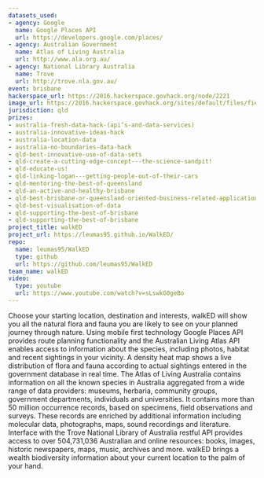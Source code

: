 ```yaml
---
datasets_used:
- agency: Google
  name: Google Places API
  url: https://developers.google.com/places/
- agency: Australian Government
  name: Atlas of Living Australia
  url: http://www.ala.org.au/
- agency: National Library Australia
  name: Trove
  url: http://trove.nla.gov.au/
event: brisbane
hackerspace_url: https://2016.hackerspace.govhack.org/node/2221
image_url: https://2016.hackerspace.govhack.org/sites/default/files/field/image/walked.png
jurisdiction: qld
prizes:
- australia-fresh-data-hack-(api’s-and-data-services)
- australia-innovative-ideas-hack
- australia-location-data
- australia-no-boundaries-data-hack
- qld-best-innovative-use-of-data-sets
- qld-create-a-cutting-edge-concept---the-science-sandpit!
- qld-educate-us!
- qld-linking-logan---getting-people-out-of-their-cars
- qld-mentoring-the-best-of-queensland
- qld-an-active-and-healthy-brisbane
- qld-best-brisbane-or-queensland-oriented-business-related-application
- qld-best-visualisation-of-data
- qld-supporting-the-best-of-brisbane
- qld-supporting-the-best-of-brisbane
project_title: walkED
project_url: https://leumas95.github.io/WalkED/
repo:
  name: leumas95/WalkED
  type: github
  url: https://github.com/leumas95/WalkED
team_name: walkED
video:
  type: youtube
  url: https://www.youtube.com/watch?v=sLswkG0geBo
---
```


Choose your starting location, destination and interests, walkED will show you all the natural flora and fauna you are likely to see on your planned journey through nature. Using mobile first technology Google Places API provides route planning functionality and the Australian Living Atlas API enables access to information about the species, including photos, habitat and recent sightings in your vicinity. A density heat map shows a live distribution of flora and fauna according to actual sightings entered in the government database in real time.
The Atlas of Living Australia contains information on all the known species in Australia aggregated from a wide range of data providers: museums, herbaria, community groups, government departments, individuals and universities. It contains more than 50 million occurrence records, based on specimens, field observations and surveys. These records are enriched by additional information including molecular data, photographs, maps, sound recordings and literature. Interface with the Trove National Library of Australia restful API provides access to over 504,731,036 Australian and online resources: books, images, historic newspapers, maps, music, archives and more.
walkED brings a wealth biodiversity information about your current location to the palm of your hand.
